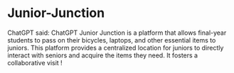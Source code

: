 # Junior-Junction
 ChatGPT said: ChatGPT Junior Junction is a platform that allows final-year students to pass on their bicycles, laptops, and other essential items to juniors. This platform provides a centralized location for juniors to directly interact with seniors and acquire the items they need. It fosters a collaborative visit !
